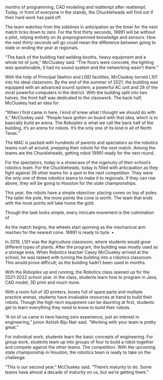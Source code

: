 months of programming, CAD modeling and reattempt after reattempt. Today, in front of everyone in the stands, the Chuckleheads will find out if their hard work has paid off.

The team watches from the sidelines in anticipation as the timer for the next match ticks down to zero. For the first thirty seconds, 19991 will be without a pilot, relying entirely on its preprogrammed knowledge and sensors. How the next thirty seconds will go could mean the difference between going to state or ending the year at regionals.

“The back of the building had welding booths, heavy equipment and a whole lot of junk,” McCluskey said. “The floors were concrete, the lighting was questionable, it had no sound system and the networking wasn’t there.”

With the help of Principal Skelton and LISD facilities, McCluskey turned L101 into his ideal classroom. By the end of the summer of 2021, the building was equipped with an advanced sound system, a powerful AC unit and 28 of the most powerful computers in the district. With the building split into two halves, the front half was dedicated to the classwork. The back half, McCluskey had an idea for.

“When I first came in here, I kind of knew what I thought we should do with it,” McCluskey said. “People have gotten on board with that idea, which is to basically build an arena. The Roboplex is what we call the back half of the building, it’s an arena for robots. It’s the only one of its kind in all of North Texas.”

The MAC is packed with hundreds of parents and spectators as the robotics teams rush all around, prepping their robots for the next match. Among the teams are the Chuckleheads, getting robot 19991 ready for the next round.

For the spectators, today is a showcase of the ingenuity of their school’s robotics team. For the Chuckleheads, today is filled with anticipation as they fight against 39 other teams for a spot in the next competition. They were the only one of three robotics teams to make it to regionals. If they can rise above, they will be going to Houston for the state championships.

This year, the robots have a simple objective: placing cones on top of poles. The taller the pole, the more points the cone is worth. The team that ends with the most points will take home the gold.

Though the task looks simple, every intricate movement is the culmination of

As the match begins, the wheels start spinning as the mechanical arm reaches for the nearest cone. 19991 is ready to byte. •

In 2019, L101 was the Agriculture classroom, where students would grow different types of plants. After the program, the building was mostly used as a storage area. When Robotics teacher Casey McCluskey arrived at the school, he was tasked with turning the building into a robotics classroom. This would prove difficult; as the building hadn’t been used in months.

With the Roboplex up and running, the Robotics class opened up for the 2021-2022 school year. In the class, students learn how to program in Java, CAD model, 3D print and much more.

With a room full of 3D printers, boxes full of spare parts and multiple practice arenas, students have invaluable resources at hand to build their robots. Though the high-tech equipment can be daunting at first, students get to learn everything they need to know to build their robots.

“A lot of us came in here having zero experience, just an interest in engineering,” junior Ashish Biju Nair said. “Working with your team is pretty great.”

For individual work, students learn the basic concepts of engineering. For group work, students team up into groups of four to build a robot together and compete against the other teams. The competition. With the upcoming state championship in Houston, the robotics team is ready to take on the challenge.

“This is our second year,” McCluskey said. “There’s maturity to do. Some teams have almost a decade of maturity on us, but we’re getting there.”
